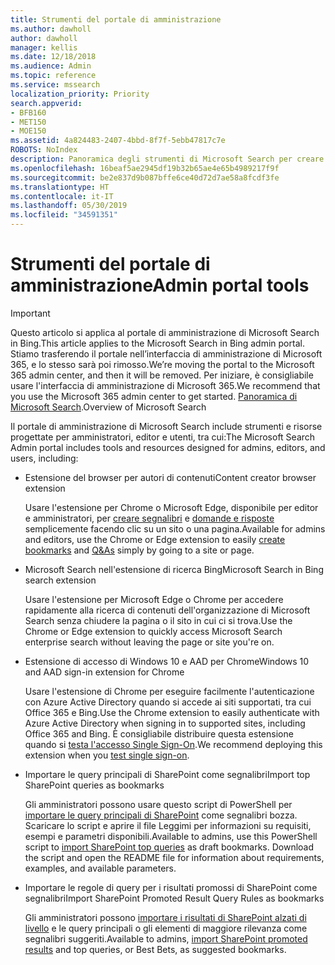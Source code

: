 ```yaml
---
title: Strumenti del portale di amministrazione
ms.author: dawholl
author: dawholl
manager: kellis
ms.date: 12/18/2018
ms.audience: Admin
ms.topic: reference
ms.service: mssearch
localization_priority: Priority
search.appverid:
- BFB160
- MET150
- MOE150
ms.assetid: 4a824483-2407-4bbd-8f7f-5ebb47817c7e
ROBOTS: NoIndex
description: Panoramica degli strumenti di Microsoft Search per creare e importare risultati, accedere automaticamente e cercare ovunque
ms.openlocfilehash: 16beaf5ae2945df19b32b65ae4e65b4989217f9f
ms.sourcegitcommit: be2e837d9b087bffe6ce40d72d7ae58a8fcdf3fe
ms.translationtype: HT
ms.contentlocale: it-IT
ms.lasthandoff: 05/30/2019
ms.locfileid: "34591351"
---
```

# <a name="admin-portal-tools"></a><span data-ttu-id="0c7a9-103">Strumenti del portale di amministrazione</span><span class="sxs-lookup"><span data-stu-id="0c7a9-103">Admin portal tools</span></span>

> [!IMPORTANT]
> <span data-ttu-id="0c7a9-104">Questo articolo si applica al portale di amministrazione di Microsoft Search in Bing.</span><span class="sxs-lookup"><span data-stu-id="0c7a9-104">This article applies to the Microsoft Search in Bing admin portal.</span></span> <span data-ttu-id="0c7a9-105">Stiamo trasferendo il portale nell’interfaccia di amministrazione di Microsoft 365, e lo stesso sarà poi rimosso.</span><span class="sxs-lookup"><span data-stu-id="0c7a9-105">We’re moving the portal to the Microsoft 365 admin center, and then it will be removed.</span></span> <span data-ttu-id="0c7a9-106">Per iniziare, è consigliabile usare l'interfaccia di amministrazione di Microsoft 365.</span><span class="sxs-lookup"><span data-stu-id="0c7a9-106">We recommend that you use the Microsoft 365 admin center to get started.</span></span> <span data-ttu-id="0c7a9-107">[Panoramica di Microsoft Search](overview-microsoft-search.md).</span><span class="sxs-lookup"><span data-stu-id="0c7a9-107">Overview of Microsoft Search</span></span>
    
<span data-ttu-id="0c7a9-108">Il portale di amministrazione di Microsoft Search include strumenti e risorse progettate per amministratori, editor e utenti, tra cui:</span><span class="sxs-lookup"><span data-stu-id="0c7a9-108">The Microsoft Search Admin portal includes tools and resources designed for admins, editors, and users, including:</span></span>
  
- <span data-ttu-id="0c7a9-109">Estensione del browser per autori di contenuti</span><span class="sxs-lookup"><span data-stu-id="0c7a9-109">Content creator browser extension</span></span>
    
    <span data-ttu-id="0c7a9-110">Usare l'estensione per Chrome o Microsoft Edge, disponibile per editor e amministratori, per [creare segnalibri](create-bookmarks.md) e [domande e risposte](create-qas.md) semplicemente facendo clic su un sito o una pagina.</span><span class="sxs-lookup"><span data-stu-id="0c7a9-110">Available for admins and editors, use the Chrome or Edge extension to easily [create bookmarks](create-bookmarks.md) and [Q&As](create-qas.md) simply by going to a site or page.</span></span> 
    
- <span data-ttu-id="0c7a9-111">Microsoft Search nell'estensione di ricerca Bing</span><span class="sxs-lookup"><span data-stu-id="0c7a9-111">Microsoft Search in Bing search extension</span></span>
    
    <span data-ttu-id="0c7a9-112">Usare l'estensione per Microsoft Edge o Chrome per accedere rapidamente alla ricerca di contenuti dell'organizzazione di Microsoft Search senza chiudere la pagina o il sito in cui ci si trova.</span><span class="sxs-lookup"><span data-stu-id="0c7a9-112">Use the Chrome or Edge extension to quickly access Microsoft Search enterprise search without leaving the page or site you're on.</span></span>
    
- <span data-ttu-id="0c7a9-113">Estensione di accesso di Windows 10 e AAD per Chrome</span><span class="sxs-lookup"><span data-stu-id="0c7a9-113">Windows 10 and AAD sign-in extension for Chrome</span></span>
    
    <span data-ttu-id="0c7a9-114">Usare l'estensione di Chrome per eseguire facilmente l'autenticazione con Azure Active Directory quando si accede ai siti supportati, tra cui Office 365 e Bing.</span><span class="sxs-lookup"><span data-stu-id="0c7a9-114">Use the Chrome extension to easily authenticate with Azure Active Directory when signing in to supported sites, including Office 365 and Bing.</span></span> <span data-ttu-id="0c7a9-115">È consigliabile distribuire questa estensione quando si [testa l'accesso Single Sign-On](test-single-sign-on.md).</span><span class="sxs-lookup"><span data-stu-id="0c7a9-115">We recommend deploying this extension when you [test single sign-on](test-single-sign-on.md).</span></span>
    
- <span data-ttu-id="0c7a9-116">Importare le query principali di SharePoint come segnalibri</span><span class="sxs-lookup"><span data-stu-id="0c7a9-116">Import top SharePoint queries as bookmarks</span></span>
    
    <span data-ttu-id="0c7a9-p103">Gli amministratori possono usare questo script di PowerShell per [importare le query principali di SharePoint](import-sharepoint-promoted-results-and-top-queries.md) come segnalibri bozza. Scaricare lo script e aprire il file Leggimi per informazioni su requisiti, esempi e parametri disponibili.</span><span class="sxs-lookup"><span data-stu-id="0c7a9-p103">Available to admins, use this PowerShell script to [import SharePoint top queries](import-sharepoint-promoted-results-and-top-queries.md) as draft bookmarks. Download the script and open the README file for information about requirements, examples, and available parameters.</span></span> 
    
- <span data-ttu-id="0c7a9-119">Importare le regole di query per i risultati promossi di SharePoint come segnalibri</span><span class="sxs-lookup"><span data-stu-id="0c7a9-119">Import SharePoint Promoted Result Query Rules as bookmarks</span></span>
    
    <span data-ttu-id="0c7a9-120">Gli amministratori possono [importare i risultati di SharePoint alzati di livello](import-sharepoint-promoted-results-and-top-queries.md) e le query principali o gli elementi di maggiore rilevanza come segnalibri suggeriti.</span><span class="sxs-lookup"><span data-stu-id="0c7a9-120">Available to admins, [import SharePoint promoted results](import-sharepoint-promoted-results-and-top-queries.md) and top queries, or Best Bets, as suggested bookmarks.</span></span> 

  

